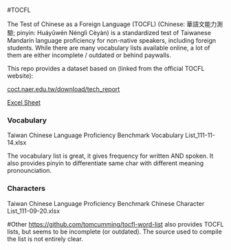 #TOCFL

The Test of Chinese as a Foreign Language (TOCFL) (Chinese: 華語文能力測驗; pinyin: Huáyǔwén Nénglì Cèyàn) is a standardized test of Taiwanese Mandarin language
proficiency for non-native speakers, including foreign students.
While there are many vocabulary lists available online, a lot of them are either incomplete / outdated or behind paywalls.

This repo provides a dataset based on (linked from the official TOCFL website):

[coct.naer.edu.tw/download/tech_report](https://coct.naer.edu.tw/download/tech_report/)

[Excel Sheet](https://coct.naer.edu.tw/download/tech_report/%E8%87%BA%E7%81%A3%E8%8F%AF%E8%AA%9E%E6%96%87%E8%83%BD%E5%8A%9B%E5%9F%BA%E6%BA%96%E8%A9%9E%E8%AA%9E%E8%A1%A8_111-11-14.xlsx)




### Vocabulary
Taiwan Chinese Language Proficiency Benchmark Vocabulary List_111-11-14.xlsx

The vocabulary list is great, it gives frequency for written AND spoken.
It also provides pinyin to differentiate same char with different meaning pronounciation.

### Characters
Taiwan Chinese Language Proficiency Benchmark Chinese Character List_111-09-20.xlsx

#Other
https://github.com/tomcumming/tocfl-word-list also provides TOCFL lists, but seems to be incomplete (or outdated).
The source used to compile the list is not entirely clear.

